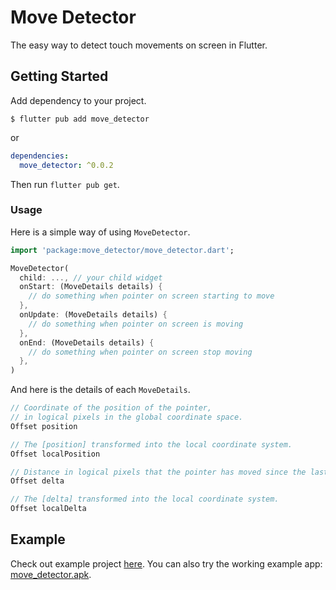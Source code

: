 # Move Detector

The easy way to detect touch movements on screen in Flutter.

## Getting Started

Add dependency to your project.

```
$ flutter pub add move_detector
```

or 

```yaml
dependencies:
  move_detector: ^0.0.2
```

Then run `flutter pub get`.

### Usage

Here is a simple way of using `MoveDetector`.

```dart
import 'package:move_detector/move_detector.dart';
```

```dart
MoveDetector(
  child: ..., // your child widget
  onStart: (MoveDetails details) {
    // do something when pointer on screen starting to move
  },
  onUpdate: (MoveDetails details) {
    // do something when pointer on screen is moving
  },
  onEnd: (MoveDetails details) {
    // do something when pointer on screen stop moving
  },
)
```

And here is the details of each `MoveDetails`.

```dart
// Coordinate of the position of the pointer, 
// in logical pixels in the global coordinate space.
Offset position 

// The [position] transformed into the local coordinate system.
Offset localPosition

// Distance in logical pixels that the pointer has moved since the last [MoveEvent].
Offset delta

// The [delta] transformed into the local coordinate system.
Offset localDelta
```

## Example

Check out example project [here](example). You can also try the working example app: [move_detector.apk](move_detector.apk).